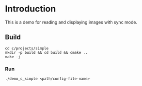 # Introduction

This is a demo for reading and displaying images with sync mode.

## Build

<!-- git clone https://github.com/ArduCAM/ArduCAM_USB_Camera_Shield_Cpp_Demo.git -->
<!-- cd ArduCAM_USB_Camera_Shield_Cpp_Demo -->
```
cd c/projects/simple
mkdir -p build && cd build && cmake ..
make -j
```

### Run

```
./demo_c_simple <path/config-file-name>
```
